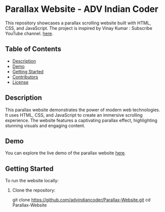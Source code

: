 # Parallax Website - ADV Indian Coder

This repository showcases a parallax scrolling website built with HTML, CSS, and JavaScript. The project is inspired by Vinay Kumar : Subscribe  YouTube channel.  [here](https://youtube.com/@advindiancoder).

## Table of Contents

- [Description](#description)
- [Demo](#demo)
- [Getting Started](#getting-started)
- [Contributors](#contributors)
- [License](#license)

## Description

This parallax website demonstrates the power of modern web technologies. It uses HTML, CSS, and JavaScript to create an immersive scrolling experience. The website features a captivating parallax effect, highlighting stunning visuals and engaging content.

## Demo

You can explore the live demo of the parallax website [here](https://advindiancoder.github.io/Parallax-Website/).

## Getting Started

To run the website locally:

1. Clone the repository:

   git clone https://github.com/advindiancoder/Parallax-Website.git
   cd Parallax-Website
